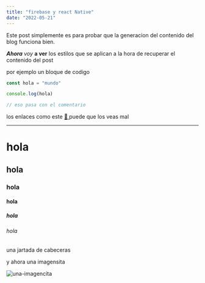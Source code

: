 ```yaml
---
title: "firebase y react Native"
date: "2022-05-21"
---
```


Este post simplemente es para probar que la generacion del contenido del blog funciona bien.

**_Ahora_** _voy_ **a ver** los estilos que se aplican a la hora de recuperar el contenido del post

por ejemplo un bloque de codigo

```typescript
const hola = "mundo"

console.log(hola)

// eso pasa con el comentario
```

los enlaces como este [ 🔗 ](www.google.com) puede que los veas mal

---

# hola

## hola

### hola

#### hola

##### hola

###### hola

una jartada de cabeceras

y ahora una imagensita

![una-imagencita](..public/images/skelleton.png)
